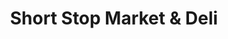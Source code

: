 ---
title: "Short Stop Market & Deli"
url: /mount-vernon/short-stop-market-and-deli/
shop: convenience
---